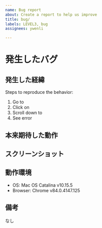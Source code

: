 ```yaml
---
name: Bug report
about: Create a report to help us improve
title: bug/
labels: LEVEL3, bug
assignees: ywenli

---
```


# 発生したバグ


## 発生した経緯

Steps to reproduce the behavior:
1. Go to 
2. Click on 
3. Scroll down to 
4. See error

## 本来期待した動作


## スクリーンショット


## 動作環境

 - OS: Mac OS Catalina v10.15.5
 - Browser: Chrome v84.0.4147.125

## 備考

なし
